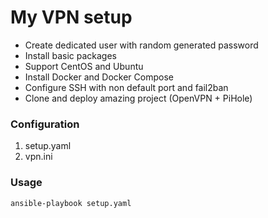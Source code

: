 # My VPN setup

- Create dedicated user with random generated password
- Install basic packages
- Support CentOS and Ubuntu
- Install Docker and Docker Compose
- Configure SSH with non default port and fail2ban
- Clone and deploy amazing project (OpenVPN + PiHole)

### Configuration
1. setup.yaml
2. vpn.ini

### Usage

```bash
ansible-playbook setup.yaml
```